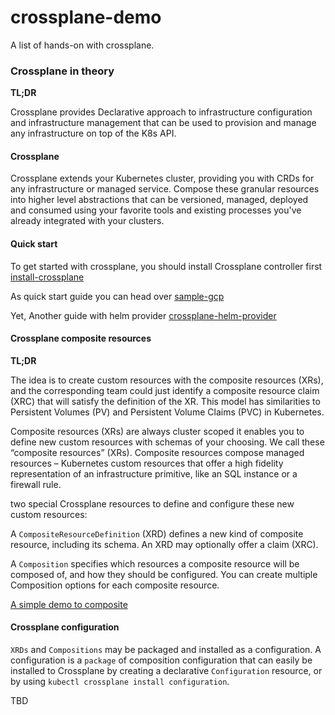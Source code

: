 # crossplane-demo

A list of hands-on with crossplane.

### Crossplane in theory

**TL;DR**

Crossplane provides Declarative approach to infrastructure configuration and infrastructure management  that can be used to provision and manage any infrastructure on top of the K8s API.

#### Crossplane

Crossplane extends your Kubernetes cluster, providing you with CRDs for any infrastructure or managed service. Compose these granular resources into higher level abstractions that can be versioned, managed, deployed and consumed using your favorite tools and existing processes you've already integrated with your clusters.


#### Quick start

To get started with crossplane, you should install Crossplane controller first [install-crossplane](install-crossplane.md)


As quick start guide you can head over [sample-gcp](sample-gcp.md)

Yet, Another guide with helm provider [crossplane-helm-provider](crossplane-helm-provider.md)


#### Crossplane composite resources

**TL;DR**

The idea is to create custom resources with the composite resources (XRs), and the corresponding team could just identify a composite resource claim (XRC)
that will satisfy the definition of the XR.
This model has similarities to Persistent Volumes (PV) and Persistent Volume Claims (PVC) in Kubernetes.



Composite resources (XRs) are always cluster scoped 
it enables you to define new custom resources with schemas of your choosing. We call these “composite resources” (XRs). Composite resources compose managed resources – Kubernetes custom resources that offer a high fidelity representation of an infrastructure primitive, like an SQL instance or a firewall rule.

two special Crossplane resources to define and configure these new custom resources:

A `CompositeResourceDefinition` (XRD) defines a new kind of composite resource, including its schema. An XRD may optionally offer a claim (XRC).

A `Composition` specifies which resources a composite resource will be composed of, and how they should be configured. You can create multiple Composition options for each composite resource.


[A simple demo to composite](composition.md)



#### Crossplane configuration

`XRDs` and `Compositions` may be packaged and installed as a configuration. A configuration is a `package` of composition configuration that can easily be installed to Crossplane by creating a declarative `Configuration` resource, or by using `kubectl crossplane install configuration`.


TBD
